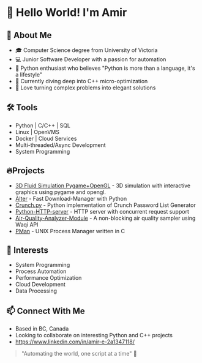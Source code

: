 # 👋 Hello World! I'm Amir

## 🚀 About Me
- 🎓 Computer Science degree from University of Victoria
- 💻 Junior Software Developer with a passion for automation
- 🐍 Python enthusiast who believes "Python is more than a language, it's a lifestyle"
- 🔧 Currently diving deep into C++ micro-optimization
- 🌟 Love turning complex problems into elegant solutions

## 🛠️ Tools
- Python | C/C++ | SQL
- Linux | OpenVMS
- Docker | Cloud Services
- Multi-threaded/Async Development
- System Programming

## 🔥Projects
- [3D Fluid Simulation Pygame+OpenGL](https://github.com/amirrezaes/3D-Fluid-Simulation-Pygame) - 3D simulation with interactive graphics using pygame and opengl.
- [Alter](https://github.com/amirrezaes/Alter) - Fast Download-Manager with Python
- [Crunch.py](https://github.com/amirrezaes/Crunch.py) - Python implementation of Crunch Password List Generator
- [Python-HTTP-server](https://github.com/amirrezaes/Python-HTTP-server) - HTTP server with concurrent request support
- [Air-Quality-Analyzer-Module](https://github.com/amirrezaes/AirQuality) - A non-blocking air quality sampler using Waqi API
- [PMan](https://github.com/amirrezaes/PMan) - UNIX Process Manager written in C

## 🌟 Interests
- System Programming
- Process Automation
- Performance Optimization
- Cloud Development
- Data Processing

## 📫 Connect With Me
- Based in BC, Canada
- Looking to collaborate on interesting Python and C++ projects
- https://www.linkedin.com/in/amir-e-2a1347118/

> "Automating the world, one script at a time" 🤖
